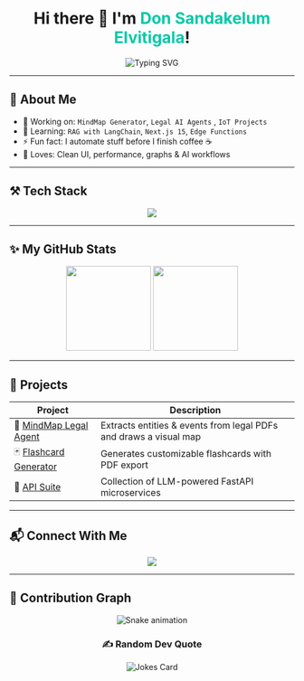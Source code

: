 <h1 align="center">
  Hi there 👋 I'm <span style="color:#00C9A7">Don Sandakelum Elvitigala</span>!
</h1>

<p align="center">
  <img src="https://readme-typing-svg.herokuapp.com?font=Fira+Code&size=24&pause=1000&center=true&vCenter=true&width=500&lines=Full-Stack+Dev;LLM+Engineer;FastAPI+%2B+Next.js+Lover;Open+Source+Contributor" alt="Typing SVG" />
</p>

---

## 🌈 About Me

- 🔭 Working on: `MindMap Generator`, `Legal AI Agents` , `IoT Projects`
- 🌱 Learning: `RAG with LangChain`, `Next.js 15`, `Edge Functions`
- ⚡ Fun fact: I automate stuff before I finish coffee ☕
- 🧠 Loves: Clean UI, performance, graphs & AI workflows

---

## ⚒️ Tech Stack

<p align="center">
  <img src="https://skillicons.dev/icons?i=react,nextjs,tailwind,ts,py,fastapi,postgres,prisma,vercel,docker" />
</p>

---

## ✨ My GitHub Stats

<p align="center">
  <img src="https://github-readme-stats.vercel.app/api?username=SandakelumElvitigala&show_icons=true&theme=radical" height="150" />
  <img src="https://github-readme-stats.vercel.app/api/top-langs/?username=SandakelumElvitigala&layout=compact&theme=radical" height="150" />
</p>

---

## 💼 Projects

| Project | Description |
|--------|-------------|
| 🧠 [MindMap Legal Agent](https://github.com/SandakelumElvitigala/mindmap-legal-agent) | Extracts entities & events from legal PDFs and draws a visual map |
| 🃏 [Flashcard Generator](https://github.com/SandakelumElvitigala/flashcard-generator) | Generates customizable flashcards with PDF export |
| 🔌 [API Suite](https://github.com/SandakelumElvitigala/api-suite) | Collection of LLM-powered FastAPI microservices |

---

## 📬 Connect With Me

<p align="center">
  <a href="mailto:kalpaselvitigala@gmail.com"><img src="https://img.shields.io/badge/Email-📧-blue" /></a>
  <!--a href="https://linkedin.com/in/your-link"><img src="https://img.shields.io/badge/LinkedIn-0077B5?logo=linkedin&logoColor=white" /></a>
  <a href="https://yourwebsite.com"><img src="https://img.shields.io/badge/Portfolio-🌐-green" /></a-->
</p>

---

## 🐍 Contribution Graph
<div align="center">
  <img src="https://github.com/SandakelumElvitigala/SandakelumElvitigala/blob/output/github-snake-dark.svg" alt="Snake animation" />
</div>

<div align="center">
  <h3>✍ Random Dev Quote</h3>
  <img src="https://readme-jokes.vercel.app/api?theme=radical" alt="Jokes Card" />
</div>



